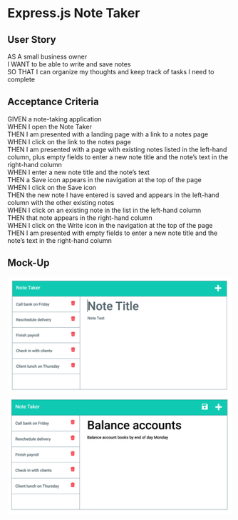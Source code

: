 # Express.js Note Taker

## User Story
AS A small business owner\
I WANT to be able to write and save notes\
SO THAT I can organize my thoughts and keep track of tasks I need to complete

## Acceptance Criteria
GIVEN a note-taking application\
WHEN I open the Note Taker\
THEN I am presented with a landing page with a link to a notes page\
WHEN I click on the link to the notes page\
THEN I am presented with a page with existing notes listed in the left-hand column, plus empty fields to enter a new note title and the note’s text in the right-hand column\
WHEN I enter a new note title and the note’s text\
THEN a Save icon appears in the navigation at the top of the page\
WHEN I click on the Save icon\
THEN the new note I have entered is saved and appears in the left-hand column with the other existing notes\
WHEN I click on an existing note in the list in the left-hand column\
THEN that note appears in the right-hand column\
WHEN I click on the Write icon in the navigation at the top of the page\
THEN I am presented with empty fields to enter a new note title and the note’s text in the right-hand column

## Mock-Up
![Mock-Up-1](./assets/images/mock-up-01.png)
![Mock-Up-2](./assets/images/mock-up-02.png)